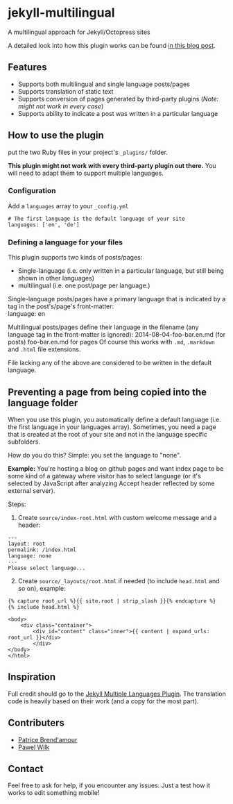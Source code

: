 jekyll-multilingual
===================

A multilingual approach for Jekyll/Octopress sites

A detailed look into how this plugin works can be found [in this blog post](http://brendamour.net/en/2014/08/03/multilingual-jekyll-how-to-post-in-more-than-one-language/).
## Features

* Supports both multilingual and single language posts/pages
* Supports translation of static text
* Supports conversion of pages generated by third-party plugins (*Note: might not work in every case*)
* Supports ability to indicate a post was written in a particular language

## How to use the plugin

put the two Ruby files in your project's `_plugins/` folder.

**This plugin might not work with every third-party plugin out there.** You will need to adapt them to support multiple languages.

### Configuration

Add a `languages` array to your `_config.yml`

```
# The first language is the default language of your site
languages: ['en', 'de']
```

### Defining a language for your files

This plugin supports two kinds of posts/pages:

- Single-language (i.e. only written in a particular language, but still being shown in other languages)
- multilingual (i.e. one post/page per language.)

Single-language posts/pages have a primary language that is indicated by a tag in the post's/page's front-matter:  
    language: en

Multilingual posts/pages define their language in the filename (any language tag in the front-matter is ignored):
    2014-08-04-foo-bar.en.md (for posts)
    foo-bar.en.md for pages 
Of course this works with `.md`, `.markdown` and `.html` file extensions.

File lacking any of the above are considered to be written in the default language.

## Preventing a page from being copied into the language folder

When you use this plugin, you automatically define a default language (i.e. the first language in your languages array). Sometimes, you need a page that is created at the root of your site and not in the language specific subfolders. 

How do you do this? Simple: you set the language to "none".

**Example:** You're hosting a blog on github pages and want index page to be some kind of a gateway where visitor has to select language (or it's selected by JavaScript after analyzing Accept header reflected by some external server).

Steps:

1. Create `source/index-root.html` with custom welcome message and a header:

```
---
layout: root
permalink: /index.html
language: none
---
Please select language...
```

2. Create `source/_layouts/root.html` if needed (to include `head.html` and so on), example:

```
{% capture root_url %}{{ site.root | strip_slash }}{% endcapture %}
{% include head.html %}

<body>
	<div class="container">
	    <div id="content" class="inner">{{ content | expand_urls: root_url }}</div>
        </div>
</body>
</html>
```

## Inspiration

Full credit should go to the [Jekyll Multiple Languages Plugin](https://github.com/screeninteraction/jekyll-multiple-languages-plugin). The translation code is heavily based on their work (and a copy for the most part).

## Contributers

- [Patrice Brend'amour](http://brendamour.net)
- [Pawel Wilk](https://github.com/siefca)

## Contact

Feel free to ask for help, if you encounter any issues.
Just a test how it works to edit something mobile! 